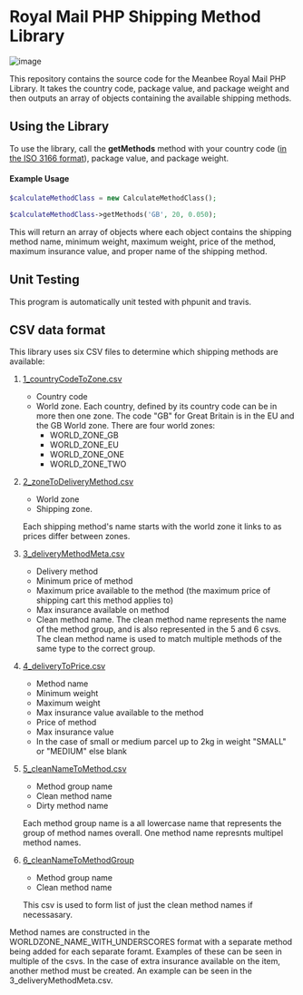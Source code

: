 # Royal Mail PHP Shipping Method Library

![image](http://up.nicksays.co.uk/200k1j35411o2i0Y0N3S/RoyalMail.png)

This repository contains the source code for the Meanbee Royal Mail PHP Library. It takes the country code, package value, and package weight and then outputs an array of objects containing the available shipping methods.

## Using the Library

To use the library, call the **getMethods** method with your country code ([in the ISO 3166 format](https://en.wikipedia.org/wiki/ISO_3166-1_alpha-2)), package value, and package weight. 

#### Example Usage
```PHP
$calculateMethodClass = new CalculateMethodClass();

$calculateMethodClass->getMethods('GB', 20, 0.050);
```

This will return an array of objects where each object contains the shipping method name, minimum weight, maximum weight, price of the method, maximum insurance value, and proper name of the shipping method.

## Unit Testing

This program is automatically unit tested with phpunit and travis.

## CSV data format

This library uses six CSV files to determine which shipping methods are available: 

1. [1_countryCodeToZone.csv](https://github.com/meanbee/royalmail/blob/develop/lib/Meanbee/RoyalmailPHPLibrary/data/1_countryToZone.csv)
    * Country code
    * World zone. Each country, defined by its country code can be in more then one zone. The code "GB" for Great Britain is in the EU and the GB World zone. There are four world zones:
        * WORLD_ZONE_GB
        * WORLD_ZONE_EU
        * WORLD_ZONE_ONE
        * WORLD_ZONE_TWO
        
2. [2_zoneToDeliveryMethod.csv](https://github.com/meanbee/royalmail/blob/develop/lib/Meanbee/RoyalmailPHPLibrary/data/2_zoneToDeliveryMethod.csv)
    * World zone
    * Shipping zone. 

    Each shipping method's name starts with the world zone it links to as prices differ between zones. 
    
3. [3_deliveryMethodMeta.csv](https://github.com/meanbee/royalmail/blob/develop/lib/Meanbee/RoyalmailPHPLibrary/data/3_deliveryMethodMeta.csv) 
    * Delivery method
    * Minimum price of method
    * Maximum price available to the method (the maximum price of shipping cart this method applies to)
    * Max insurance available on method
    * Clean method name. The clean method name represents the name of the method group, and is also represented in the 5 and 6 csvs. The clean method name is used to match multiple methods of the same type to the correct group.
    
4. [4_deliveryToPrice.csv](https://github.com/meanbee/royalmail/blob/develop/lib/Meanbee/RoyalmailPHPLibrary/data/4_deliveryToPrice.csv)
    * Method name
    * Minimum weight
    * Maximum weight
    * Max insurance value available to the method
    * Price of method
    * Max insurance value
    * In the case of small or medium parcel up to 2kg in weight "SMALL" or "MEDIUM" else blank
     
5. [5_cleanNameToMethod.csv](https://github.com/meanbee/royalmail/blob/develop/lib/Meanbee/RoyalmailPHPLibrary/data/5_cleanNameToMethod.csv) 
    * Method group name
    * Clean method name
    * Dirty method name

    Each method group name is a all lowercase name that represents the group of method names overall. One method name represnts multipel method names.
     
6. [6_cleanNameToMethodGroup](https://github.com/meanbee/royalmail/blob/develop/lib/Meanbee/RoyalmailPHPLibrary/data/6_cleanNameMethodGroup.csv)
    * Method group name
    * Clean method name

    This csv is used to form list of just the clean method names if necessasary. 

Method names are constructed in the WORLDZONE_NAME_WITH_UNDERSCORES format with a separate method being added for each separate foramt. Examples of these can be seen in multiple of the csvs. In the case of extra insurance available on the item, another method must be created. An example can be seen in the 3_deliveryMethodMeta.csv.   

